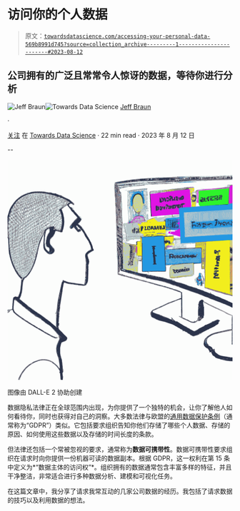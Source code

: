 # 访问你的个人数据

> 原文：[`towardsdatascience.com/accessing-your-personal-data-569b8991d745?source=collection_archive---------1-----------------------#2023-08-12`](https://towardsdatascience.com/accessing-your-personal-data-569b8991d745?source=collection_archive---------1-----------------------#2023-08-12)

## 公司拥有的广泛且常常令人惊讶的数据，等待你进行分析

[](https://medium.com/@jbraun_44616?source=post_page-----569b8991d745--------------------------------)![Jeff Braun](https://medium.com/@jbraun_44616?source=post_page-----569b8991d745--------------------------------)[](https://towardsdatascience.com/?source=post_page-----569b8991d745--------------------------------)![Towards Data Science](https://towardsdatascience.com/?source=post_page-----569b8991d745--------------------------------) [Jeff Braun](https://medium.com/@jbraun_44616?source=post_page-----569b8991d745--------------------------------)

·

[关注](https://medium.com/m/signin?actionUrl=https%3A%2F%2Fmedium.com%2F_%2Fsubscribe%2Fuser%2F1593a492c136&operation=register&redirect=https%3A%2F%2Ftowardsdatascience.com%2Faccessing-your-personal-data-569b8991d745&user=Jeff+Braun&userId=1593a492c136&source=post_page-1593a492c136----569b8991d745---------------------post_header-----------) 在 [Towards Data Science](https://towardsdatascience.com/?source=post_page-----569b8991d745--------------------------------) · 22 min read · 2023 年 8 月 12 日[](https://medium.com/m/signin?actionUrl=https%3A%2F%2Fmedium.com%2F_%2Fvote%2Ftowards-data-science%2F569b8991d745&operation=register&redirect=https%3A%2F%2Ftowardsdatascience.com%2Faccessing-your-personal-data-569b8991d745&user=Jeff+Braun&userId=1593a492c136&source=-----569b8991d745---------------------clap_footer-----------)

--

[](https://medium.com/m/signin?actionUrl=https%3A%2F%2Fmedium.com%2F_%2Fbookmark%2Fp%2F569b8991d745&operation=register&redirect=https%3A%2F%2Ftowardsdatascience.com%2Faccessing-your-personal-data-569b8991d745&source=-----569b8991d745---------------------bookmark_footer-----------)![](img/44ba03d10ff0fd37061c827b61929926.png)

图像由 DALL-E 2 协助创建

数据隐私法律正在全球范围内出现，为你提供了一个独特的机会，让你了解他人如何看待你，同时也获得对自己的洞察。大多数法律与欧盟的[通用数据保护条例](https://eur-lex.europa.eu/legal-content/EN/TXT/PDF/?uri=CELEX%3A02016R0679-20160504)（通常称为“GDPR”）类似。它包括要求组织告知你他们存储了哪些个人数据、存储的原因、如何使用这些数据以及存储的时间长度的条款。

但法律还包括一个常被忽视的要求，通常称为**数据可携带性**。数据可携带性要求组织在请求时向你提供一份机器可读的数据副本。根据 GDPR，这一权利在第 15 条中定义为*“数据主体的访问权”*。组织拥有的数据通常包含丰富多样的特征，并且干净整洁，非常适合进行多种数据分析、建模和可视化任务。

在这篇文章中，我分享了请求我常互动的几家公司数据的经历。我包括了请求数据的技巧以及利用数据的想法。
